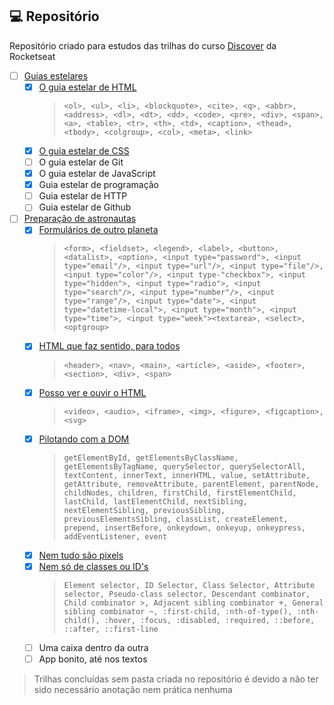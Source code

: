 ## 💻 Repositório

Repositório criado para estudos das trilhas do curso [Discover](https://app.rocketseat.com.br/discover) da Rocketseat

- [ ] [Guias estelares](https://github.com/FelipeBrenner/discover/tree/main/guias-estelares)
    - [x] [O guia estelar de HTML](https://github.com/FelipeBrenner/discover/tree/main/guias-estelares/1-o-guia-estelar-de-html)
        >```<ol>, <ul>, <li>, <blockquote>, <cite>, <q>, <abbr>, <address>, <dl>, <dt>, <dd>, <code>, <pre>, <div>, <span>, <a>, <table>, <tr>, <th>, <td>, <caption>, <thead>, <tbody>, <colgroup>, <col>, <meta>, <link>```
    - [x] [O guia estelar de CSS](https://github.com/FelipeBrenner/discover/tree/main/guias-estelares/2-o-guia-estelar-de-css)
    - [ ] O guia estelar de Git
    - [x] O guia estelar de JavaScript
    - [x] Guia estelar de programação
    - [ ] Guia estelar de HTTP
    - [ ] Guia estelar de Github
- [ ] [Preparação de astronautas](https://github.com/FelipeBrenner/discover/tree/main/preparacao-de-astronautas/)
    - [x] [Formulários de outro planeta](https://github.com/FelipeBrenner/discover/tree/main/preparacao-de-astronautas/1-formularios-de-outro-planeta)
        >```<form>, <fieldset>, <legend>, <label>, <button>, <datalist>, <option>, <input type="password">, <input type="email"/>, <input type="url"/>, <input type="file"/>, <input type="color"/>, <input type-"checkbox">, <input type="hidden">, <input type="radio">, <input type="search"/>, <input type="number"/>, <input type="range"/>, <input type="date">, <input type="datetime-local">, <input type="month">, <input type="time">, <input type="week"><textarea>, <select>, <optgroup>```
    - [x] [HTML que faz sentido, para todos](https://github.com/FelipeBrenner/discover/tree/main/preparacao-de-astronautas/2-html-que-faz-sentido-para-todos)
       >```<header>, <nav>, <main>, <article>, <aside>, <footer>, <section>, <div>, <span>```
    - [x] [Posso ver e ouvir o HTML](https://github.com/FelipeBrenner/discover/tree/main/preparacao-de-astronautas/3-posso-ver-e-ouvir-o-html)
        >```<video>, <audio>, <iframe>, <img>, <figure>, <figcaption>, <svg>```
    - [x] [Pilotando com a DOM](https://github.com/FelipeBrenner/discover/tree/main/preparacao-de-astronautas/4-pilotando-com-a-dom)
        >```getElementById, getElementsByClassName, getElementsByTagName, querySelector, querySelectorAll, textContent, innerText, innerHTML, value, setAttribute, getAttribute, removeAttribute, parentElement, parentNode, childNodes, children, firstChild, firstElementChild, lastChild, lastElementChild, nextSibling, nextElementSibling, previousSibling, previousElementsSibling, classList, createElement, prepend, insertBefore, onkeydown, onkeyup, onkeypress, addEventListener, event```
    - [x] [Nem tudo são pixels](https://github.com/FelipeBrenner/discover/tree/main/preparacao-de-astronautas/5-nem-tudo-sao-pixels)
    - [x] [Nem só de classes ou ID's](https://github.com/FelipeBrenner/discover/tree/main/preparacao-de-astronautas/6-nem-so-de-classes-ou-ids)
        >```Element selector, ID Selector, Class Selector, Attribute selector, Pseudo-class selector, Descendant combinator, Child combinator >, Adjacent sibling combinator +, General sibling combinator ~, :first-child, :nth-of-type(), :nth-child(), :hover, :focus, :disabled, :required, ::before, ::after, ::first-line```
    - [ ] Uma caixa dentro da outra
    - [ ] App bonito, até nos textos

> Trilhas concluídas sem pasta criada no repositório é devido a não ter sido necessário anotação nem prática nenhuma
